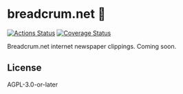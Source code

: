 # breadcrum.net 🥖
[![Actions Status](https://github.com/hifiwi-fi/api.breadcrum.net/workflows/tests/badge.svg)](https://github.com/hifiwi-fi/api.breadcrum.net/actions)
[![Coverage Status](https://coveralls.io/repos/github/hifiwi-fi/breadcrum.net/badge.svg?branch=master)](https://coveralls.io/github/hifiwi-fi/breadcrum.net?branch=master)

Breadcrum.net internet newspaper clippings. Coming soon.

## License

AGPL-3.0-or-later
